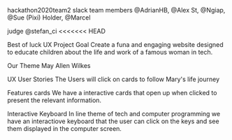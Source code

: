 hackathon2020team2
slack team members
@AdrianHB, @Alex St, @Ngiap, @Sue (Pixi) Holder, @Marcel

judge
@stefan_ci <<<<<<< HEAD

Best of luck
UX
Project Goal
Create a funa and engaging website designed to educate children about the life and work of a famous woman in tech.

Our Theme
May Allen Wilkes

UX
User Stories
The Users will click on cards to follow Mary's life journey

Features
cards
We have a interactive cards that open up when clicked to present the relevant information.

Interactive Keyboard
In line theme of tech and computer programming we have an interactiove keyboard that the user can click on the keys and see them displayed in the computer screen.
